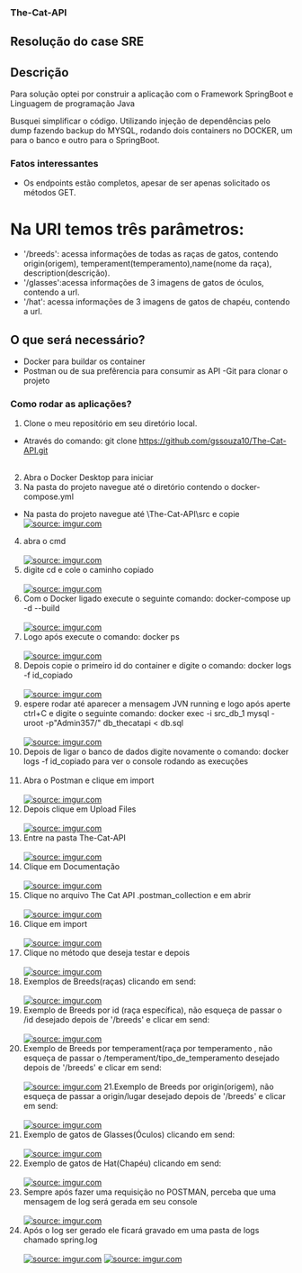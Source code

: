 ### The-Cat-API
## Resolução do case SRE 

## Descrição

Para solução optei por construir a aplicação com o Framework SpringBoot e Linguagem de programação Java

Busquei simplificar o código.
Utilizando injeção de dependências pelo dump fazendo backup do MYSQL, rodando dois containers no DOCKER, um para o banco e outro para o SpringBoot.

### Fatos interessantes

* Os endpoints estão completos, apesar de ser apenas solicitado os métodos GET.
# Na URI temos três parâmetros:
- '/breeds': acessa informações de todas as raças de gatos, contendo origin(origem), temperament(temperamento),name(nome da raça), description(descrição).  
- '/glasses':acessa informações de 3 imagens de gatos de óculos, contendo a url. 
- '/hat': acessa informações de 3 imagens de gatos de chapéu, contendo a url.

## O que será necessário?

- Docker para buildar os container
- Postman ou de sua prefêrencia para consumir as API
 -Git para clonar o projeto

### Como rodar as aplicações?
1.  Clone o meu repositório em seu diretório local.
- Através do comando: git clone https://github.com/gssouza10/The-Cat-API.git
<br><br>
2. Abra o Docker Desktop para iniciar
3. Na pasta do projeto navegue até o diretório contendo o docker-compose.yml
- Na pasta do projeto navegue até \The-Cat-API\src e copie
<a href="https://imgur.com/zwGths1"><img src="https://i.imgur.com/zwGths1.png" title="source: imgur.com" /></a>
4. abra o cmd  <br><br>
<a href="https://imgur.com/mx2VW22"><img src="https://i.imgur.com/mx2VW22.png" title="source: imgur.com" /></a>
5.  digite cd e cole o caminho copiado <br><br>
<a href="https://imgur.com/8I4JPkf"><img src="https://i.imgur.com/8I4JPkf.png" title="source: imgur.com" /></a>
6.  Com o Docker ligado execute o seguinte comando: docker-compose up -d --build <br><br>
<a href="https://imgur.com/tHMmCNc"><img src="https://i.imgur.com/tHMmCNc.png" title="source: imgur.com" /></a>
7. Logo após execute o comando: docker ps <br><br>
<a href="https://imgur.com/t7i7rVh"><img src="https://i.imgur.com/t7i7rVh.png" title="source: imgur.com" /></a>
8. Depois copie o primeiro id do container e digite o comando: docker logs -f id_copiado <br><br>
<a href="https://imgur.com/rN8i1ba"><img src="https://i.imgur.com/rN8i1ba.png" title="source: imgur.com" /></a>
9. espere rodar até aparecer a mensagem JVN running e logo após aperte ctrl+C e digite o seguinte comando: docker exec -i src_db_1 mysql -uroot -p"Admin357/" db_thecatapi < db.sql <br><br>
<a href="https://imgur.com/JNXfTyX"><img src="https://i.imgur.com/JNXfTyX.png" title="source: imgur.com" /></a>
10. Depois de ligar o banco de dados digite novamente o comando: docker logs -f id_copiado para ver o console rodando as execuções <br><br>
11. Abra o Postman e clique em import <br><br>
<a href="https://imgur.com/q04huKj"><img src="https://i.imgur.com/q04huKj.png" title="source: imgur.com" /></a>
12. Depois clique em Upload Files <br><br>
<a href="https://imgur.com/usnKHRU"><img src="https://i.imgur.com/usnKHRU.png" title="source: imgur.com" /></a>
13. Entre na pasta The-Cat-API <br><br>
<a href="https://imgur.com/yU4l81l"><img src="https://i.imgur.com/yU4l81l.png" title="source: imgur.com" /></a>
14. Clique em Documentação <br><br>
<a href="https://imgur.com/ZNF8f7o"><img src="https://i.imgur.com/ZNF8f7o.png" title="source: imgur.com" /></a>
15. Clique no arquivo The Cat API .postman_collection e em abrir <br><br>
<a href="https://imgur.com/Ldwwnpj"><img src="https://i.imgur.com/Ldwwnpj.png" title="source: imgur.com" /></a>
16. Clique em import<br><br>
<a href="https://imgur.com/jxBhPSu"><img src="https://i.imgur.com/jxBhPSu.png" title="source: imgur.com" /></a>
17. Clique no método que deseja testar e depois <br><br>
<a href="https://imgur.com/TvXQssc"><img src="https://i.imgur.com/TvXQssc.png" title="source: imgur.com" /></a>
18. Exemplos de Breeds(raças) clicando em send: <br><br>
<a href="https://imgur.com/Yx2pVzZ"><img src="https://i.imgur.com/Yx2pVzZ.png" title="source: imgur.com" /></a>
19. Exemplo de Breeds por id (raça específica), não esqueça de passar o /id desejado depois de '/breeds' e clicar em send: <br><br>
<a href="https://imgur.com/cg5krBq"><img src="https://i.imgur.com/cg5krBq.png" title="source: imgur.com" /></a>
20. Exemplo de Breeds por temperament(raça por temperamento , não esqueça de passar o /temperament/tipo_de_temperamento desejado depois de '/breeds' e clicar em send: <br><br>
<a href="https://imgur.com/RdETNED"><img src="https://i.imgur.com/RdETNED.png" title="source: imgur.com" /></a>
21.Exemplo de Breeds por origin(origem), não esqueça de passar a origin/lugar desejado depois de '/breeds' e clicar em send: <br><br>
<a href="https://imgur.com/Ad15TEW"><img src="https://i.imgur.com/Ad15TEW.png" title="source: imgur.com" /></a>
22. Exemplo de gatos de Glasses(Óculos) clicando em send: <br><br>
<a href="https://imgur.com/8d0jTFP"><img src="https://i.imgur.com/8d0jTFP.png" title="source: imgur.com" /></a>
23. Exemplo de gatos de Hat(Chapéu) clicando em send: <br><br>
<a href="https://imgur.com/zcp3ttB"><img src="https://i.imgur.com/zcp3ttB.png" title="source: imgur.com" /></a>
24. Sempre após fazer uma requisição no POSTMAN, perceba que uma mensagem de log será gerada em seu console<br><br>
<a href="https://imgur.com/c2K8Jzx"><img src="https://i.imgur.com/c2K8Jzx.png" title="source: imgur.com" /></a>
25. Após o log ser gerado ele ficará gravado em uma pasta de logs chamado spring.log <br><br>
<a href="https://imgur.com/3u43LJS"><img src="https://i.imgur.com/3u43LJS.png" title="source: imgur.com" /></a>
<a href="https://imgur.com/KPkSGw5"><img src="https://i.imgur.com/KPkSGw5.png" title="source: imgur.com" /></a>



